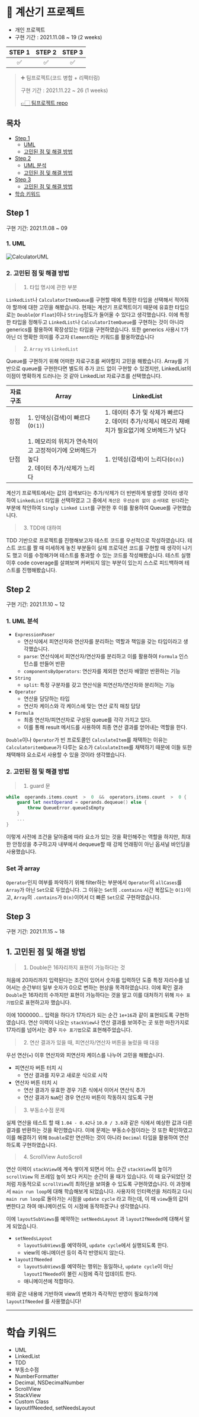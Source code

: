 # 📱 계산기 프로젝트

- 개인 프로젝트
- 구현 기간 : 2021.11.08 ~ 19 (2 weeks)

|STEP 1|STEP 2|STEP 3|
|:---:|:---:|:---:|
|✅|✅|✅|

> ➕  팀프로젝트(코드 병합 + 리팩터링)
> 
> 구현 기간 : 2021.11.22 ~ 26 (1 weeks)
>
> [👉🏻 팀프로젝트 repo](https://github.com/ChaminLee/ios-calculator-app/tree/step2-develop)


## 목차 
- [Step 1](#step-1)
  - [UML](#1-uml) 
  - [고민된 점 및 해결 방법](#2-고민된-점-및-해결-방법)
- [Step 2](#step-2)
  - [UML 분석](#1-uml-분석) 
  - [고민된 점 및 해결 방법](#2-고민된-점-및-해결-방법)
- [Step 3](#step-3)
  - [고민된 점 및 해결 방법](#1-고민된-점-및-해결-방법) 	
- [학습 키워드](#학습-키워드)


## Step 1 

구현 기간: 2021.11.08 ~ 09



### 1. UML
![CalculatorUML](https://user-images.githubusercontent.com/45652743/141072217-badda911-4d21-476f-bab8-a91dcab94259.png)

### 2. 고민된 점 및 해결 방법 

> 1. 타입 명시에 관한 부분 

`LinkedList`나 `CalculatorItemQueue`를 구현할 때에 특정한 타입을 선택해서 적어줘야 할까에 대한 고민을 해봤습니다. 현재는 계산기 프로젝트이기 때문에 유효한 타입으로는 `Double`(or `Float`)이나 `String`정도가 들어올 수 있다고 생각했습니다. 이에 특정한 타입을 정해두고 `LinkedList`나 `CalculatorItemQueue`를 구현하는 것이 아니라 generics를 활용하여 확장성있는 타입을 구현하였습니다. 또한 generics 사용시 `T`가 아닌 더 명확한 의미를 주고자 `Element`라는 키워드를 활용하였습니다


> 2. `Array` vs `LinkedList`

Queue를 구현하기 위해 어떠한 자료구조를 써야할지 고민을 해봤습니다. Array를 기반으로 queue를 구현한다면 별도의 추가 코드 없이 구현할 수 있겠지만, LinkedList의 이점이 명확하게 드러나는 것 같아 LinkedList 자료구조를 선택했습니다. 

|자료 구조|Array|LinkedList|
|---|---|---|
|장점|1. 인덱싱(검색)이 빠르다(`O(1)`)|1. 데이터 추가 및 삭제가 빠르다 <br> 2. 데이터 추가/삭제시 메모리 재배치가 필요없기에 오버헤드가 낮다  |
|단점|1. 메모리의 위치가 연속적이고 고정적이기에 오버헤드가 높다 <br> 2. 데이터 추가/삭제가 느리다 |1. 인덱싱(검색)이 느리다(`O(n)`) |

계산기 프로젝트에서는 값의 검색보다는 추가/삭제가 더 빈번하게 발생할 것이라 생각하여 `LinkedList` 타입을 선택하였고 그 중에서 `계산은 우선순위 없이 순서대로 된다`라는 부분에 착안하여 `Singly Linked List`를 구현한 후 이를 활용하여 Queue를 구현했습니다. 

> 3. TDD에 대하여 

TDD 기반으로 프로젝트를 진행해보고자 테스트 코드를 우선적으로 작성하였습니다. 테스트 코드를 짤 때 미세하게 놓친 부분들이 실제 프로덕션 코드를 구현할 때 생각이 나기도 했고 이를 수정해가며 테스트를 통과할 수 있는 코드를 작성해봤습니다. 테스트 실행 이후 code coverage를 살펴보며 커버되지 않는 부분이 있는지 스스로 피드백하며 테스트를 진행해봤습니다. 


## Step 2

구현 기간: 2021.11.10 ~ 12

### 1. UML 분석 

- `ExpressionPaser`
	- 연산식에서 피연산자와 연산자를 분리하는 역할과 책임을 갖는 타입이라고 생각했습니다. 
	- `parse`: 연산식에서 피연산자/연산자를 분리하고 이를 활용하여 `Formula` 인스턴스를 만들어 반환
	- `componentsByOperators`: 연산자를 제외한 연산자 배열만 반환하는 기능
- `String`
	- `split`: 특정 구분자를 갖고 연산식을 피연산자/연산자와 분리허는 기능
- `Operator`
	- 연산을 담당하는 타입 
	- 연산자 케이스와 각 케이스에 맞는 연산 로직 매칭 담당
- `Formula`
	- 최종 연산자/피연산자로 구성된 queue를 각각 가지고 있다.
	- 이를 통해 result 메서드를 사용하여 최종 연산 결과를 얻어내는 역할을 한다.


`Double`이나 `Operator`가 빈 프로토콜인 `CalculateItem`를 채택하는 이유는 `CalculatoritemQueue`가 다루는 요소가 `CalculateItem`를 채택하기 때문에 이들 또한 채택해야 요소로서 사용할 수 있을 것이라 생각했습니다. 


### 2. 고민된 점 및 해결 방법

> 1. guard 문 

```swift
while  operands.items.count  >  0  &&  operators.items.count  >  0 {
    guard let nextOperand = operands.dequeue() else {
        throw QueueError.queueIsEmpty
    }
    ...
}
```
이렇게 사전에 조건을 달아줌에 따라 요소가 있는 것을 확인해주는 역할을 하지만, 최대한 안정성을 추구하고자 내부에서 dequeue할 때 강제 언래핑이 아닌 옵셔널 바인딩을 사용했습니다. 



### Set 과 array

`Operator`인지 여부를 파악하기 위해 filter하는 부분에서 `Operator`의 `allCases`를 `Array`가 아닌 `Set`으로 두었습니다. 
그 이유는 `Set`의 `.contains` 시간 복잡도는 `O(1)`이고, `Array`의 `.contains`가 `O(n)`이어서 더 빠른 `Set`으로 구현하였습니다. 


## Step 3

구현 기간: 2021.11.15 ~ 18


## 1. 고민된 점 및 해결 방법

> 1. Double은 16자리까지 표현이 가능하다는 것 

처음에 20자리까지 입력된다는 조건이 있어서 숫자를 입력하던 도중 특정 자리수를 넘어서는 순간부터 일부 숫자가 0으로 변하는 현상을 목격하였습니다. 이에 확인 결과 `Double`은 16자리의 수까지만 표현이 가능하다는 것을 알고 이를 대처하기 위해 `지수 표기법`으로 표현하고자 했습니다. 

이에 1000000... 입력을 하다가 17자리가 되는 순간 `1e+16`과 같이 표현되도록 구현하였습니다. 연산 이력이 나오는 `stackView`나 연산 결과를 보여주는 곳 또한 마찬가지로 17자리를 넘어서는 경우 `지수 표기법`으로 표현해주었습니다. 
 
> 2. 연산 결과가 있을 때, 피연산자/연산자 버튼을 눌렀을 때 대응 

우선 연산(`=`) 이후 연산자와 피연산자 케이스를 나누어 고민을 해봤습니다. 

- 피연산자 버튼 터치 시
	- 연산 결과를 지우고 새로운 식으로 시작
- 연산자 버튼 터치 시
	- 연산 결과가 유효한 경우 기존 식에서 이어서 연산식 추가
	- 연산 결과가 `NaN`인 경우 연산자 버튼이 작동하지 않도록 구현

> 3. 부동소수점 문제 

실제 연산을 테스트 할 때 `1.04 - 0.42`나 `10.0 / 3.0`과 같은 식에서 예상한 값과 다른 결과를 반환하는 것을 확인했습니다. 이에 문제는 부동소수점이라는 것 또한 확인하였고 이를 해결하기 위해 `Double`로만 연산하는 것이 아니라 `Decimal` 타입을 활용하여 연산하도록 구현하였습니다. 

> 4. ScrollView AutoScroll

연산 이력이 `stackView`에 계속 쌓이게 되면서 어느 순간 `stackView`의 높이가 `scrollView` 의 프레임 높이 보다 커지는 순간이 올 때가 있습니다. 이 때 요구되었던 것 처럼 자동적으로 `scrollView`의 최하단을 보여줄 수 있도록 구현하였습니다. 이 과정에서 `main run loop`에 대해 학습해보게 되었습니다. 사용자의 인터랙션을 처리하고 다시 `main run loop`로 돌아가는 시점을 `update cycle` 라고 하는데, 이 때 `view`들의 값이 변한다고 하여 애니메이션도 이 시점에 동작하겠구나 생각했습니다. 

이에 `layoutSubViews`를 예약하는 `setNeedsLayout` 과 `layoutIfNeeded`에 대해서 알게 되었습니다. 

- `setNeedsLayout`
	- `layoutSubViews`를 예약하여, `update cycle`에서 실행되도록 한다. 
	- view의 애니메이션 등이 즉각 반영되지 않는다. 
- `layoutIfNeeded`
	- `layoutSubViews`를 예약하는 행위는 동일하나, `update cycle`이 아닌 `layoutIfNeeded`이 불린 시점에 즉각 업데이트 한다. 
	- 애니메이션에 적합하다. 

위와 같은 내용에 기반하여 view의 변화가 즉각적인 반영이 필요하기에 `layoutIfNeeded`
를 사용했습니다!


---

# 학습 키워드 

- UML
- LinkedList
- TDD
- 부동소수점
- NumberFormatter
- Decimal, NSDecimalNumber
- ScrollView 
- StackView
- Custom Class
- layoutIfNeeded, setNeedsLayout
